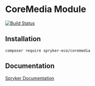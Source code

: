 # CoreMedia Module
[![Build Status](https://travis-ci.org/spryker-eco/coremedia.svg)](https://travis-ci.org/spryker-eco/coremedia)


## Installation

```
composer require spryker-eco/coremedia
```

## Documentation

[Spryker Documentation](https://academy.spryker.com/developing_with_spryker/module_guide/modules.html)
